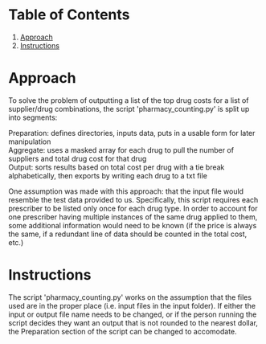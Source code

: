 # Table of Contents
1. [Approach](README.md#approach)
2. [Instructions](README.md#instructions)

# Approach

To solve the problem of outputting a list of the top drug costs for a list of supplier/drug combinations, the script 'pharmacy_counting.py' is split up into segments:

Preparation: defines directories, inputs data, puts in a usable form for later manipulation  
Aggregate: uses a masked array for each drug to pull the number of suppliers and total drug cost for that drug  
Output: sorts results based on total cost per drug with a tie break alphabetically, then exports by writing each drug to a txt file  

One assumption was made with this approach: that the input file would resemble the test data provided to us. Specifically, this script requires each prescriber to be listed only once for each drug type. In order to account for one prescriber having multiple instances of the same drug applied to them, some additional information would need to be known (if the price is always the same, if a redundant line of data should be counted in the total cost, etc.)

# Instructions

The script 'pharmacy_counting.py' works on the assumption that the files used are in the proper place (i.e. input files in the input folder). If either the input or output file name needs to be changed, or if the person running the script decides they want an output that is not rounded to the nearest dollar, the Preparation section of the script can be changed to accomodate.
